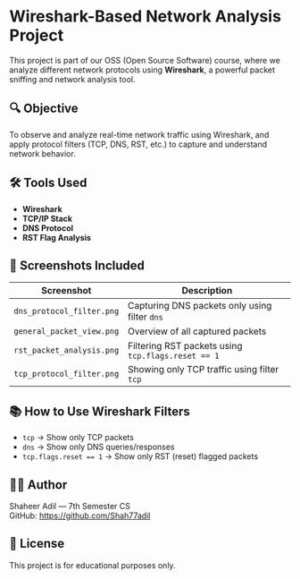 # Wireshark-Based Network Analysis Project

This project is part of our OSS (Open Source Software) course, where we analyze different network protocols using **Wireshark**, a powerful packet sniffing and network analysis tool.

## 🔍 Objective
To observe and analyze real-time network traffic using Wireshark, and apply protocol filters (TCP, DNS, RST, etc.) to capture and understand network behavior.

## 🛠️ Tools Used
- **Wireshark**
- **TCP/IP Stack**
- **DNS Protocol**
- **RST Flag Analysis**

## 📂 Screenshots Included
| Screenshot | Description |
|------------|-------------|
| `dns_protocol_filter.png` | Capturing DNS packets only using filter `dns` |
| `general_packet_view.png` | Overview of all captured packets |
| `rst_packet_analysis.png` | Filtering RST packets using `tcp.flags.reset == 1` |
| `tcp_protocol_filter.png` | Showing only TCP traffic using filter `tcp` |

## 📚 How to Use Wireshark Filters
- `tcp` → Show only TCP packets
- `dns` → Show only DNS queries/responses
- `tcp.flags.reset == 1` → Show only RST (reset) flagged packets

## 🙋‍♂️ Author
Shaheer Adil — 7th Semester CS  
GitHub: https://github.com/Shah77adil

## 📜 License
This project is for educational purposes only.
